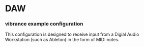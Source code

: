 # DAW
### vibrance example configuration

This configuration is designed to receive input from a Digial Audio Workstation (such as Ableton) in the form of MIDI notes. 
